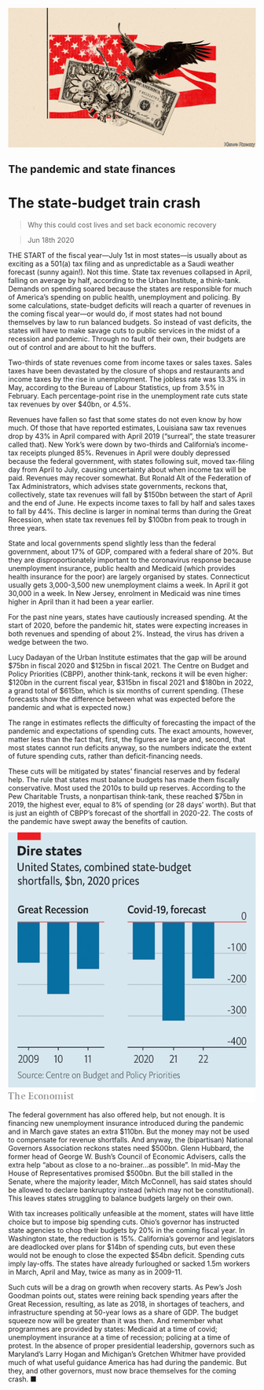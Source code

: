 ![](./images/20200620_USD001.jpg)

## The pandemic and state finances

# The state-budget train crash

> Why this could cost lives and set back economic recovery

> Jun 18th 2020

THE START of the fiscal year—July 1st in most states—is usually about as exciting as a 501(a) tax filing and as unpredictable as a Saudi weather forecast (sunny again!). Not this time. State tax revenues collapsed in April, falling on average by half, according to the Urban Institute, a think-tank. Demands on spending soared because the states are responsible for much of America’s spending on public health, unemployment and policing. By some calculations, state-budget deficits will reach a quarter of revenues in the coming fiscal year—or would do, if most states had not bound themselves by law to run balanced budgets. So instead of vast deficits, the states will have to make savage cuts to public services in the midst of a recession and pandemic. Through no fault of their own, their budgets are out of control and are about to hit the buffers.

Two-thirds of state revenues come from income taxes or sales taxes. Sales taxes have been devastated by the closure of shops and restaurants and income taxes by the rise in unemployment. The jobless rate was 13.3% in May, according to the Bureau of Labour Statistics, up from 3.5% in February. Each percentage-point rise in the unemployment rate cuts state tax revenues by over $40bn, or 4.5%.

Revenues have fallen so fast that some states do not even know by how much. Of those that have reported estimates, Louisiana saw tax revenues drop by 43% in April compared with April 2019 (“surreal”, the state treasurer called that). New York’s were down by two-thirds and California’s income-tax receipts plunged 85%. Revenues in April were doubly depressed because the federal government, with states following suit, moved tax-filing day from April to July, causing uncertainty about when income tax will be paid. Revenues may recover somewhat. But Ronald Alt of the Federation of Tax Administrators, which advises state governments, reckons that, collectively, state tax revenues will fall by $150bn between the start of April and the end of June. He expects income taxes to fall by half and sales taxes to fall by 44%. This decline is larger in nominal terms than during the Great Recession, when state tax revenues fell by $100bn from peak to trough in three years.

State and local governments spend slightly less than the federal government, about 17% of GDP, compared with a federal share of 20%. But they are disproportionately important to the coronavirus response because unemployment insurance, public health and Medicaid (which provides health insurance for the poor) are largely organised by states. Connecticut usually gets 3,000-3,500 new unemployment claims a week. In April it got 30,000 in a week. In New Jersey, enrolment in Medicaid was nine times higher in April than it had been a year earlier.

For the past nine years, states have cautiously increased spending. At the start of 2020, before the pandemic hit, states were expecting increases in both revenues and spending of about 2%. Instead, the virus has driven a wedge between the two.

Lucy Dadayan of the Urban Institute estimates that the gap will be around $75bn in fiscal 2020 and $125bn in fiscal 2021. The Centre on Budget and Policy Priorities (CBPP), another think-tank, reckons it will be even higher: $120bn in the current fiscal year, $315bn in fiscal 2021 and $180bn in 2022, a grand total of $615bn, which is six months of current spending. (These forecasts show the difference between what was expected before the pandemic and what is expected now.)

The range in estimates reflects the difficulty of forecasting the impact of the pandemic and expectations of spending cuts. The exact amounts, however, matter less than the fact that, first, the figures are large and, second, that most states cannot run deficits anyway, so the numbers indicate the extent of future spending cuts, rather than deficit-financing needs.

These cuts will be mitigated by states’ financial reserves and by federal help. The rule that states must balance budgets has made them fiscally conservative. Most used the 2010s to build up reserves. According to the Pew Charitable Trusts, a nonpartisan think-tank, these reached $75bn in 2019, the highest ever, equal to 8% of spending (or 28 days’ worth). But that is just an eighth of CBPP’s forecast of the shortfall in 2020-22. The costs of the pandemic have swept away the benefits of caution.

![](./images/20200620_USC120.png)

The federal government has also offered help, but not enough. It is financing new unemployment insurance introduced during the pandemic and in March gave states an extra $110bn. But the money may not be used to compensate for revenue shortfalls. And anyway, the (bipartisan) National Governors Association reckons states need $500bn. Glenn Hubbard, the former head of George W. Bush’s Council of Economic Advisers, calls the extra help “about as close to a no-brainer...as possible”. In mid-May the House of Representatives promised $500bn. But the bill stalled in the Senate, where the majority leader, Mitch McConnell, has said states should be allowed to declare bankruptcy instead (which may not be constitutional). This leaves states struggling to balance budgets largely on their own.

With tax increases politically unfeasible at the moment, states will have little choice but to impose big spending cuts. Ohio’s governor has instructed state agencies to chop their budgets by 20% in the coming fiscal year. In Washington state, the reduction is 15%. California’s governor and legislators are deadlocked over plans for $14bn of spending cuts, but even these would not be enough to close the expected $54bn deficit. Spending cuts imply lay-offs. The states have already furloughed or sacked 1.5m workers in March, April and May, twice as many as in 2009-11.

Such cuts will be a drag on growth when recovery starts. As Pew’s Josh Goodman points out, states were reining back spending years after the Great Recession, resulting, as late as 2018, in shortages of teachers, and infrastructure spending at 50-year lows as a share of GDP. The budget squeeze now will be greater than it was then. And remember what programmes are provided by states: Medicaid at a time of covid; unemployment insurance at a time of recession; policing at a time of protest. In the absence of proper presidential leadership, governors such as Maryland’s Larry Hogan and Michigan’s Gretchen Whitmer have provided much of what useful guidance America has had during the pandemic. But they, and other governors, must now brace themselves for the coming crash. ■